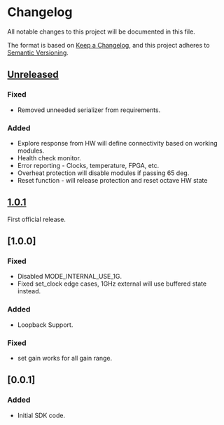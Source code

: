 # Changelog 
All notable changes to this project will be documented in this file. 
 
The format is based on [Keep a Changelog](https://keepachangelog.com/en/1.0.0/), 
and this project adheres to [Semantic Versioning](https://semver.org/spec/v2.0.0.html). 
 
## [Unreleased]
### Fixed
* Removed unneeded serializer from requirements.

### Added
* Explore response from HW will define connectivity based on working modules.
* Health check monitor.
* Error reporting - Clocks, temperature, FPGA, etc.
* Overheat protection will disable modules if passing 65 deg.
* Reset function - will release protection and reset octave HW state

## [1.0.1]
First official release.

## [1.0.0] 
### Fixed
* Disabled MODE_INTERNAL_USE_1G.
* Fixed set_clock edge cases, 1GHz external will use buffered state instead.

### Added 
* Loopback Support.

### Fixed 
* set gain works for all gain range.

## [0.0.1] 
### Added 
* Initial SDK code.

[Unreleased]: https://github.com/qm-labs/opmix/compare/v...HEAD
[1.0.1]: https://github.com/qm-labs/opmix/releases/tag/v